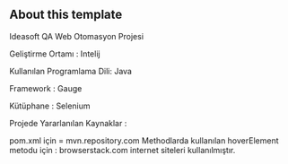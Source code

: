 ## About this template

Ideasoft QA Web Otomasyon Projesi

Geliştirme Ortamı : Intelij

Kullanılan Programlama Dili: Java

Framework : Gauge

Kütüphane : Selenium

Projede Yararlanılan Kaynaklar :

pom.xml için = mvn.repository.com 
Methodlarda kullanılan hoverElement metodu için : browserstack.com internet siteleri kullanılmıştır.

